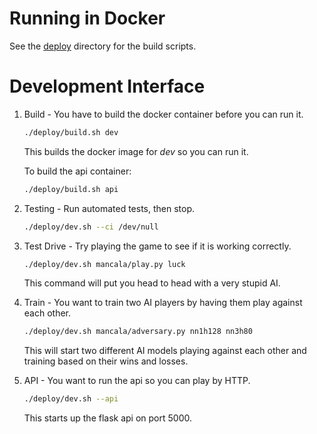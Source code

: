 # Running in Docker

See the [deploy](./deploy) directory for the build scripts.

# Development Interface

1. Build - You have to build the docker container before you can run it.
   ```bash
   ./deploy/build.sh dev
   ```
   This builds the docker image for _dev_ so you can run it.

   To build the api container:
   ```bash
   ./deploy/build.sh api
   ```

2. Testing - Run automated tests, then stop.

   ```bash
   ./deploy/dev.sh --ci /dev/null
   ```

3. Test Drive - Try playing the game to see if it is working correctly.
   ```bash
   ./deploy/dev.sh mancala/play.py luck
   ```
   This command will put you head to head with a very stupid AI.

4. Train - You want to train two AI players by having them play against each
   other.
   ```bash
   ./deploy/dev.sh mancala/adversary.py nn1h128 nn3h80
   ```
   This will start two different AI models playing against each other and
   training based on their wins and losses.

5. API - You want to run the api so you can play by HTTP.
   ```bash
   ./deploy/dev.sh --api
   ```
   This starts up the flask api on port 5000.
